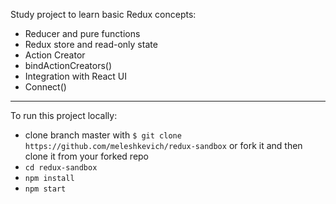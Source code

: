 Study project to learn basic Redux concepts:
- Reducer and pure functions
- Redux store and read-only state
- Action Creator 
- bindActionCreators()
- Integration with React UI
- Connect()
----------------------------------------

To run this project locally: 
- clone branch master with `$ git clone https://github.com/meleshkevich/redux-sandbox`
or fork it and then clone it from your forked repo
- `cd redux-sandbox`
- `npm install`
- `npm start`
